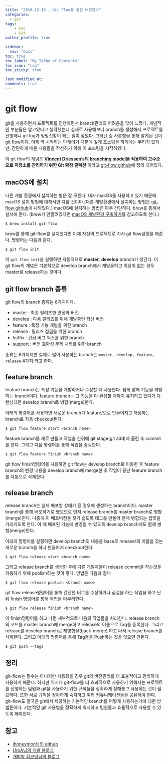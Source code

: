 ```yaml
---
title: "2018.12.16 - Git Flow를 통한 버전관리"
categories: 
  - git
tags:
    - mac
    - Git
author_profile: true

sidebar:
  nav: "docs"
toc: true
toc_label: "My Talbe of Contents"
toc_icon: "cog"
toc_sticky: true

last_modified_at:
comments: true
---
```


# git flow

git을 사용하면서 프로젝트를 진행하면서 branch관리의 어려움을 많이 느꼈다. 개념적인 부분들은 알고있다고 생각했는데 실제로 사용해보니 branch를 생성해서 프로젝트를 진행하니 git log가 엉망진창이 되는 일이 잦았다. 그러던 중 사촌형을 통해 알게된 것이 git flow이다. 이제 막 시작하는 단계이기 때문에 깊게 포스팅을 하기에는 무리가 있지만, 간단하게 배운 내용들을 작성하기 위해 이 포스팅을 시작하였다. 

이 git flow의 개념은 __[Vincent Driessen’s의 branching model](https://nvie.com/posts/a-successful-git-branching-model/)을 적용하여 고수준으로 저장소를 관리하기 위한 Git 확장 콜렉션__ 이라고 [git-flow github](https://github.com/nvie/gitflow)에 정의 되어있다. 


## macOS에 설치 

다른 개발 환경에서 설치하는 법은 잘 모른다. 내가 macOS를 사용하고 있기 때문에 macOS 설치 방법에 대해서만 다룰 것이다.(다른 개발환경에서 설치하는 방법은 [git-flow github](https://github.com/nvie/gitflow)에 나와있다.) macOS에 설치하는 방법은 아주 간단하다. brew를 통해서 설치해 준다. (brew가 안깔려있다면 [macOS 개발환경 구축하기](https://mongkyo.github.io/dev/macOS-%EA%B0%9C%EB%B0%9C%ED%99%98%EA%B2%BD-%EA%B5%AC%EC%B6%95%ED%95%98%EA%B8%B0/)를 참고하도록 한다.)

```
$ brew install git-flow
```
brew를 통해 git-flow를 설치했다면 이제 자신의 프로젝트로 가서 git flow설정을 해준다. 명령어는 다음과 같다. 

```
$ git flow init
```
이 `git flow init`을 실행하면 자동적으로 __master__, __develop__ branch가 생긴다. 이 git flow의 개념은 기본적으로 develop branch에서 개발을하고 이상이 없는 경우 master로 release하는 것이다. 

## git flow branch 종류

git flow의 branch 종류는 6가지이다.

- master : 최종 릴리즈한 안정화 버전
- develop : 다음 릴리즈를 위해 개발중인 최신 버전
- feature : 특정 기능 개발을 위한 branch
- release : 릴리즈 점검을 위한 branch
- hotfix : 긴급 버그 픽스를 위한 branch
- support : 버전 호환성 문제 처리를 위한 branch

종류는 6가지지만 실제로 많이 사용하는 branch는 `master, develop, feature, release` 4가지 라고 한다. 

## feature branch

feature branch는 특정 기능을 개발하거나 수정할 때 사용한다. 쉽게 말해 기능을 개발하는 branch이다. feature branch는 그 기능을 다 완성할 때까지 유지하고 있다가 다 완성되면 develop branch로 병합(merge)한다. 

아래의 명령어를 사용하면 새로운 branch가 feature/<branch name>으로 만들어지고 해당하는 branch로 자동 checkout된다.

```
$ git flow feature start <branch name>
```

feature branch를 새로 만들고 작업을 한뒤에 git stage(git add)에 올린 후 commit를 한다. 그리고 다음 명령어를 통해 작업을 종료한다. 

```
$ git flow feature finish <branch name>
```
git flow finish명령어를 사용하면 git flow는 develop branch로 이동한 후 feature branch의 변경 내용을 develop branch에 merge한 후 작업이 끝난 feature branch를 자동으로 삭제한다. 


## release branch 

release branch는 실제 배포할 상태가 된 경우에 생성하는 branch이다. master branch를 통해 배포하기로 했으므로 먼저 release branch를 master branch로 병합(merge)한다. 나중에 이 배포버전을 찾기 쉽도록 태그를 만들어 현재 병합되는 컵밋을 가리키도록 한다. 이 때 배포된 기능에 반영될 수 있도록 develop branch에도 함께 병합(merge)한다.

아래의 명령어를 실행하면 develop branch의 내용을 base로 release/<branch name>의 이름을 갖는 새로운 branch를 하나 만들어서 checkout한다. 

```
$ git flow release start <branch name>
```
그리고 release branch를 생성한 후에 다른 개발자들이 release commit을 하는것을 허용하기 위해 publish하는 것이 좋다. 방법은 다음과 같다

```
$ git flow release publish <branch name>
```


git flow release명령어를 통해 간단한 버그를 수정하거나 점검을 하는 작업을 하고 난 뒤 finish 명령어를 통해 작업을 마무리한다. 

```
$ git flow release finish <branch name>
```

이 finish명령어를 하고 나면 세부적으로 다음의 작업들을 처리한다. release branch의 코드를 master branch에 merge하고 release의 이름으로 Tag를 등록한다. 그리고 release를 develop branch로 재병합을(back-merge) 하고 나서 release branch를 삭제한다. 그리고 아래의 명령어를 통해 Tag들을 Push하는 것을 잊으면 안된다. 

```
$ git push --tags
```


## 정리

git-flow는 필수는 아니지만 사용했을 경우 git의 버전관리를 더 효율적이고 편리하게 사용하게 해준다. 하지만 역시나 git-flow를 더 효과적으로 사용하기 위해서는 프로젝트를 진행하는 팀원과 git을 사용하기 위한 규칙들을 정확하게 정해놓고 사용하는 것이 필요하다. 또한 서로 규칙을 정확하게 숙지하고 여러 커뮤니케이션들을 공유해야 한다. git-flow도 결국은 git에서 제공하는 기본적인 branch를 어떻게 사용하는가에 대한 방법론이다. 기본적인 git 사용법을 정확하게 숙지하고 팀원들과 효율적으로 사용할 수 있도록 해야한다. 


## 참고

- [ihoneymon님의 github](https://gist.github.com/ihoneymon/a28138ee5309c73e94f9)
- [UroA님의 개발 블로그](http://uroa.tistory.com/106)
- [개발왕 김코딩님의 블로그](http://huns.me/development/1131)
